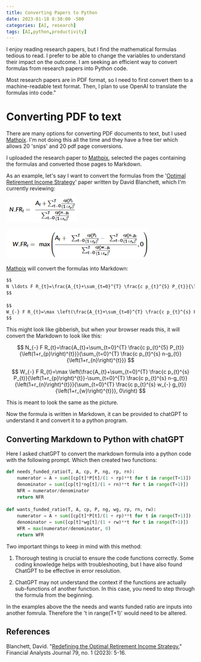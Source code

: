 ```yaml
---
title: Converting Papers to Python
date: 2023-01-18 8:30:00 -500
categories: [AI, research]
tags: [AI,python,productivity]
---
```


I enjoy reading research papers, but I find the mathematical formulas tedious to read. I prefer to be able to change the variables to understand their impact on the outcome. I am seeking an efficient way to convert formulas from research papers into Python code.

Most research papers are in PDF format, so I need to first convert them to a machine-readable text format. Then, I plan to use OpenAI to translate the formulas into code."

# Converting PDF to text

There are many options for converting PDF documents to text, but I used [Mathpix](https://mathpix.com/). I'm not doing this all the time and they have a free tier which allows 20 'snips' and 20 pdf page conversions. 

I uploaded the research paper to [Mathpix](https://mathpix.com/), selected the pages containing the formulas and converted those pages to Markdown. 

As an example, let's say I want to convert the formulas from the '[Optimal Retirement Income Strategy](#references)' paper written by David Blanchett, which I'm currently reviewing:

![PDF_Formula_1](/assets/images/2023-01-31-PDFformula1Example.png)

![PDF_Formula_2](/assets/images/2023-01-31-PDFformula2Example.png)

[Mathpix](https://mathpix.com/) will convert the formulas into Markdown:

```Markdown 
$$
N \ldots F R_{t}=\frac{A_{t}+\sum_{t=0}^{T} \frac{c p_{t}^{5} P_{t}}{\left(1+r_{p}\right)^{t}}}{\sum_{t=0}^{T} \frac{c p_{t}^{s} n-g_{t}}{\left(1+r_{n}\right)^{t}}}
$$

$$
W_{-} F R_{t}=\max \left(\frac{A_{t}+\sum_{t=0}^{T} \frac{c p_{t}^{s} P_{t}}{\left(1+r_{p}\right)^{t}}-\sum_{t=0}^{T} \frac{c p_{t}^{s} n-g_{t}}{\left(1+r_{n}\right)^{t}}}{\sum_{t=0}^{T} \frac{c p_{t}^{s} w_{-} g_{t}}{\left(1+r_{w}\right)^{t}}}, 0\right)
$$
```

This might look like gibberish, but when your browser reads this, it will convert the Markdown to look like this:

$$
N_{-} F R_{t}=\frac{A_{t}+\sum_{t=0}^{T} \frac{c p_{t}^{5} P_{t}}{\left(1+r_{p}\right)^{t}}}{\sum_{t=0}^{T} \frac{c p_{t}^{s} n-g_{t}}{\left(1+r_{n}\right)^{t}}}
$$

$$
W_{-} F R_{t}=\max \left(\frac{A_{t}+\sum_{t=0}^{T} \frac{c p_{t}^{s} P_{t}}{\left(1+r_{p}\right)^{t}}-\sum_{t=0}^{T} \frac{c p_{t}^{s} n-g_{t}}{\left(1+r_{n}\right)^{t}}}{\sum_{t=0}^{T} \frac{c p_{t}^{s} w_{-} g_{t}}{\left(1+r_{w}\right)^{t}}}, 0\right)
$$


This is meant to look the same as the picture. 

Now the formula is written in Markdown, it can be provided to chatGPT to understand it and convert it to a python program.  

## Converting Markdown to Python with chatGPT

Here I asked chatGPT to convert the markdown formula into a python code with the following prompt. Which then created two functions:

```python
def needs_funded_ratio(T, A, cp, P, ng, rp, rn):
    numerator = A + sum([cp[t]*P[t]/(1 + rp)**t for t in range(T+1)])
    denominator = sum([cp[t]*ng[t]/(1 + rn)**t for t in range(T+1)])
    NFR = numerator/denominator
    return NFR

def wants_funded_ratio(T, A, cp, P, ng, wg, rp, rn, rw):
    numerator = A + sum([cp[t]*P[t]/(1 + rp)**t for t in range(T+1)]) - sum([cp[t]*ng[t]/(1 + rn)**t for t in range(T+1)])
    denominator = sum([cp[t]*wg[t]/(1 + rw)**t for t in range(T+1)])
    WFR = max(numerator/denominator, 0)
    return WFR
```

Two important things to keep in mind with this method:

1) Thorough testing is crucial to ensure the code functions correctly. Some coding knowledge helps with troubleshooting, but I have also found ChatGPT to be effective in error resolution.

2) ChatGPT may not understand the context if the functions are actually sub-functions of another function. In this case, you need to step through the formula from the beginning.

In the examples above the the needs and wants funded ratio are inputs into another fomrula. Therefore the 't in range(T+1)' would need to be altered. 

## References
Blanchett, David. "[Redefining the Optimal Retirement Income Strategy.](https://www.tandfonline.com/doi/pdf/10.1080/0015198X.2022.2129947?needAccess=true&role=button)" Financial Analysts Journal 79, no. 1 (2023): 5-16. 

